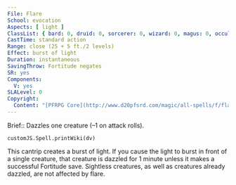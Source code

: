 ```yaml
---
File: Flare
School: evocation
Aspects: [ light ]
ClassList: { bard: 0, druid: 0, sorcerer: 0, wizard: 0, magus: 0, occultist: 0, psychic: 0, mesmerist: 0, medium: 0 }
CastTime: standard action
Range: close (25 + 5 ft./2 levels)
Effect: burst of light
Duration: instantaneous
SavingThrow: Fortitude negates
SR: yes
Components:
  V: yes
SLALevel: 0
Copyright:
  Content: "[PFRPG Core](http://www.d20pfsrd.com/magic/all-spells/f/flare)"
---
```

Brief:: Dazzles one creature (–1 on attack rolls).

```dataviewjs
customJS.Spell.printWiki(dv)
```

This cantrip creates a burst of light. If you cause the light to burst in front of a single creature, that creature is dazzled for 1 minute unless it makes a successful Fortitude save. Sightless creatures, as well as creatures already dazzled, are not affected by flare.
